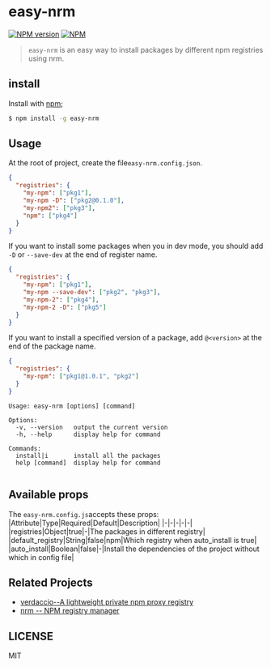 # easy-nrm

[![NPM version][npm-image]][npm-url]
[![NPM][nodei-image]][nodei-url]

> `easy-nrm` is an easy way to install packages by different npm registries using nrm.



## install

Install with [npm](https://www.npmjs.com/);

```sh
$ npm install -g easy-nrm 
```



## Usage

At the root of project, create the file`easy-nrm.config.json`.

```json
{
  "registries": {
    "my-npm": ["pkg1"],
    "my-npm -D": ["pkg2@0.1.0"],
    "my-npm2": ["pkg3"],
    "npm": ["pkg4"]
  }
}
```

If you want to install some packages when you in dev mode, you should add `-D` or `--save-dev` at the end of register name.

```json
{
  "registries": {
    "my-npm": ["pkg1"],
    "my-npm --save-dev": ["pkg2", "pkg3"],
    "my-npm-2": ["pkg4"],
    "my-npm-2 -D": ["pkg5"]
  }
}
```



If you want to install a specified version of a package, add `@<version>` at the end of the package name.

```json
{
  "registries": {
    "my-npm": ["pkg1@1.0.1", "pkg2"]
  }
}
```



```
Usage: easy-nrm [options] [command]

Options:
  -v, --version   output the current version
  -h, --help      display help for command

Commands:
  install|i       install all the packages
  help [command]  display help for command
  
```

## Available props
The `easy-nrm.config.js`accepts these props:
|Attribute|Type|Required|Default|Description|
|-|-|-|-|-|
|registries|Object|true|-|The packages in different registry|
|default_registry|String|false|npm|Which registry when auto_install is true|
|auto_install|Boolean|false|-|Install the dependencies of the project without which in config file|

## Related Projects

* [verdaccio--A lightweight private npm proxy registry](https://verdaccio.org/)
* [nrm -- NPM registry manager](https://www.npmjs.com/package/nrm)



## LICENSE

MIT

[npm-image]: https://img.shields.io/npm/v/easy-nrm.svg?style=flat
[npm-url]: https://www.npmjs.com/package/easy-nrm
[nodei-image]: https://nodei.co/npm/easy-nrm.png?downloads=true&downloadRank=true&stars=true
[nodei-url]: https://www.npmjs.com/package/easy-nrm
